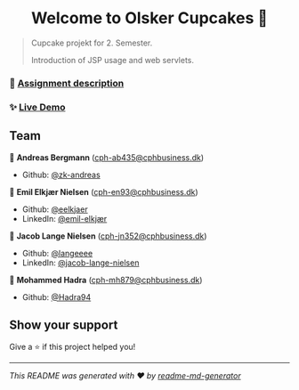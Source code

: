 <!--suppress HtmlDeprecatedAttribute -->
<h1 align="center">Welcome to Olsker Cupcakes 🧁</h1>
<p>
</p>

> Cupcake projekt for 2. Semester.
>
> Introduction of JSP usage and web servlets.

### 💾 [Assignment description](https://datsoftlyngby.github.io/dat2sem2020Spring/uge11/cupcake/cupcake.html)


### ✨ [Live Demo](http://lortebil.team:8080/cupcake)

## Team

👤 **Andreas Bergmann**
(cph-ab435@cphbusiness.dk)
* Github: [@zk-andreas](https://github.com/zk-andreas)

👤 **Emil Elkjær Nielsen**
(cph-en93@cphbusiness.dk)
* Github: [@eelkjaer](https://github.com/eelkjaer)
* LinkedIn: [@emil-elkjær](https://linkedin.com/in/emil-elkjær)

👤 **Jacob Lange Nielsen**
(cph-jn352@cphbusiness.dk)
* Github: [@langeeee](https://github.com/langeeee)
* LinkedIn: [@jacob-lange-nielsen](https://linkedin.com/in/jacob-lange-nielsen-28219b1a8)

👤 **Mohammed Hadra**
(cph-mh879@cphbusiness.dk)
* Github: [@Hadra94](https://github.com/Hadra94)

## Show your support

Give a ⭐️ if this project helped you!

***
_This README was generated with ❤️ by [readme-md-generator](https://github.com/kefranabg/readme-md-generator)_